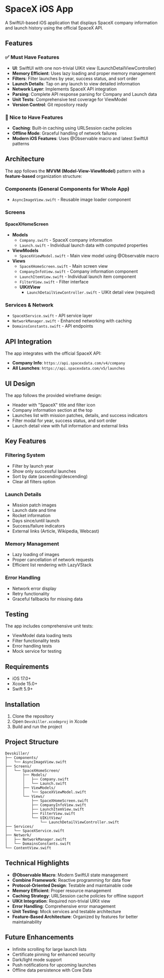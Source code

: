 # SpaceX iOS App

A SwiftUI-based iOS application that displays SpaceX company information and launch history using the official SpaceX API.

## Features

### ✅ Must Have Features

- **UI**: SwiftUI with one non-trivial UIKit view (LaunchDetailViewController)
- **Memory Efficient**: Uses lazy loading and proper memory management
- **Filters**: Filter launches by year, success status, and sort order
- **Launch Details**: Tap on any launch to view detailed information
- **Network Layer**: Implements SpaceX API integration
- **Parsing**: Complete API response parsing for Company and Launch data
- **Unit Tests**: Comprehensive test coverage for ViewModel
- **Version Control**: Git repository ready

### 🚀 Nice to Have Features

- **Caching**: Built-in caching using URLSession cache policies
- **Offline Mode**: Graceful handling of network failures
- **Modern iOS Features**: Uses @Observable macro and latest SwiftUI patterns

## Architecture

The app follows the **MVVM (Model-View-ViewModel)** pattern with a **feature-based** organization structure:

### Components (General Components for Whole App)

- `AsyncImageView.swift` - Reusable image loader component

### Screens

#### SpaceXHomeScreen

- **Models**
  - `Company.swift` - SpaceX company information
  - `Launch.swift` - Individual launch data with computed properties
- **ViewModels**
  - `SpaceXViewModel.swift` - Main view model using @Observable macro
- **Views**
  - `SpaceXHomeScreen.swift` - Main screen view
  - `CompanyInfoView.swift` - Company information component
  - `LaunchItemView.swift` - Individual launch item component
  - `FilterView.swift` - Filter interface
  - **UIKitView**
    - `LaunchDetailViewController.swift` - UIKit detail view (required)

### Services & Network

- `SpaceXService.swift` - API service layer
- `NetworkManager.swift` - Enhanced networking with caching
- `DomainsConstants.swift` - API endpoints

## API Integration

The app integrates with the official SpaceX API:

- **Company Info**: `https://api.spacexdata.com/v4/company`
- **All Launches**: `https://api.spacexdata.com/v5/launches`

## UI Design

The app follows the provided wireframe design:

- Header with "SpaceX" title and filter icon
- Company information section at the top
- Launches list with mission patches, details, and success indicators
- Filter modal for year, success status, and sort order
- Launch detail view with full information and external links

## Key Features

### Filtering System

- Filter by launch year
- Show only successful launches
- Sort by date (ascending/descending)
- Clear all filters option

### Launch Details

- Mission patch images
- Launch date and time
- Rocket information
- Days since/until launch
- Success/failure indicators
- External links (Article, Wikipedia, Webcast)

### Memory Management

- Lazy loading of images
- Proper cancellation of network requests
- Efficient list rendering with LazyVStack

### Error Handling

- Network error display
- Retry functionality
- Graceful fallbacks for missing data

## Testing

The app includes comprehensive unit tests:

- ViewModel data loading tests
- Filter functionality tests
- Error handling tests
- Mock service for testing

## Requirements

- iOS 17.0+
- Xcode 15.0+
- Swift 5.9+

## Installation

1. Clone the repository
2. Open `Devskiller.xcodeproj` in Xcode
3. Build and run the project

## Project Structure

```
Devskiller/
├── Components/
│   └── AsyncImageView.swift
├── Screens/
│   └── SpaceXHomeScreen/
│       ├── Models/
│       │   ├── Company.swift
│       │   └── Launch.swift
│       ├── ViewModels/
│       │   └── SpaceXViewModel.swift
│       └── Views/
│           ├── SpaceXHomeScreen.swift
│           ├── CompanyInfoView.swift
│           ├── LaunchItemView.swift
│           ├── FilterView.swift
│           └── UIKitView/
│               └── LaunchDetailViewController.swift
├── Services/
│   └── SpaceXService.swift
├── Network/
│   ├── NetworkManager.swift
│   └── DomainsConstants.swift
└── ContentView.swift
```

## Technical Highlights

- **@Observable Macro**: Modern SwiftUI state management
- **Combine Framework**: Reactive programming for data flow
- **Protocol-Oriented Design**: Testable and maintainable code
- **Memory Efficient**: Proper resource management
- **Caching Strategy**: URLSession cache policies for offline support
- **UIKit Integration**: Required non-trivial UIKit view
- **Error Handling**: Comprehensive error management
- **Unit Testing**: Mock services and testable architecture
- **Feature-Based Architecture**: Organized by features for better maintainability

## Future Enhancements

- Infinite scrolling for large launch lists
- Certificate pinning for enhanced security
- Dark/light mode support
- Push notifications for upcoming launches
- Offline data persistence with Core Data
